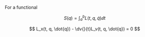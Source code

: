 For a functional

$$
S(q) = \int_a^b L(t, q, \dot{q}) \dd{t}
$$

$$
L_x(t, q, \dot{q}) - \dv{}{t}L_v(t, q, \dot{q}) = 0
$$